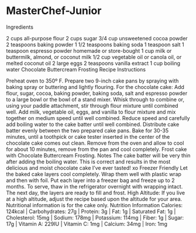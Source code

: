 # MasterChef-Junior
Ingredients

2 cups all-purpose flour
2 cups sugar
3/4 cup unsweetened cocoa powder
2 teaspoons baking powder
1 1/2 teaspoons baking soda
1 teaspoon salt
1 teaspoon espresso powder homemade or store-bought
1 cup milk or buttermilk, almond, or coconut milk
1/2 cup vegetable oil or canola oil, or melted coconut oil
2 large eggs
2 teaspoons vanilla extract
1 cup boiling water
Chocolate Buttercream Frosting Recipe
Instructions

Preheat oven to 350º F. Prepare two 9-inch cake pans by spraying with baking spray or buttering and lightly flouring.
For the chocolate cake:
Add flour, sugar, cocoa, baking powder, baking soda, salt and espresso powder to a large bowl or the bowl of a stand mixer. Whisk through to combine or, using your paddle attachment, stir through flour mixture until combined well.
Add milk, vegetable oil, eggs, and vanilla to flour mixture and mix together on medium speed until well combined. Reduce speed and carefully add boiling water to the cake batter until well combined.
Distribute cake batter evenly between the two prepared cake pans. Bake for 30-35 minutes, until a toothpick or cake tester inserted in the center of the chocolate cake comes out clean.
Remove from the oven and allow to cool for about 10 minutes, remove from the pan and cool completely.
Frost cake with Chocolate Buttercream Frosting.
Notes
The cake batter will be very thin after adding the boiling water. This is correct and results in the most delicious and moist chocolate cake I’ve ever tasted! xo
Freezer Friendly
Let the baked cake layers cool completely. Wrap them well with plastic wrap and then with foil. Put each layer into a freezer bag and freeze up to 2 months. To serve, thaw in the refrigerator overnight with wrapping intact. The next day, the layers are ready to fill and frost.
High Altitude: If you live at a high altitude, adjust the recipe based upon the altitude for your area. 
Nutritional information is for the cake only.
Nutrition Information
Calories: 124kcal | Carbohydrates: 27g | Protein: 3g | Fat: 1g | Saturated Fat: 1g | Cholesterol: 15mg | Sodium: 178mg | Potassium: 114mg | Fiber: 1g | Sugar: 17g | Vitamin A: 229IU | Vitamin C: 1mg | Calcium: 34mg | Iron: 1mg

